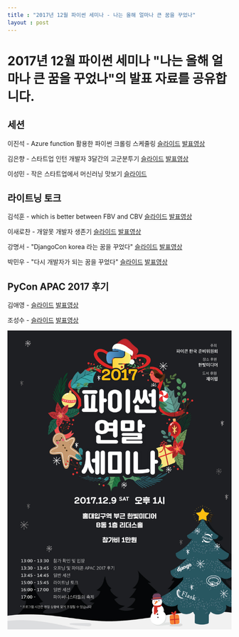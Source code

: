 ```yaml
---
title : "2017년 12월 파이썬 세미나 - 나는 올해 얼마나 큰 꿈을 꾸었나"
layout : post
---
```


# 2017년 12월 파이썬 세미나 "나는 올해 얼마나 큰 꿈을 꾸었나"의 발표 자료를 공유합니다.  

## 세션

이진석 - Azure function 활용한 파이썬 크롤링 스케줄링 
[슬라이드](https://www.slideshare.net/allieus/azure-function-83648162)
[발표영상](https://youtu.be/3uXIcX3ixDE)

김은향 - 스타트업 인턴 개발자 3달간의 고군분투기 
[슬라이드](https://www.slideshare.net/EunhyangKim2/3-83645788)
[발표영상](https://www.youtube.com/watch?v=xMRqoaCG82M)

이성민 - 작은 스타트업에서 머신러닝 맛보기 
[슬라이드](https://www.slideshare.net/toori67/ss-83687363)  


## 라이트닝 토크

김석훈 - which is better between FBV and CBV 
[슬라이드](https://www.slideshare.net/seokhunkim4/20171209pyconfbvcbv)
[발표영상](https://www.youtube.com/watch?v=0QV7OJGc-ds)

이새로찬 - 개알못 개발자 생존기 
[슬라이드](https://www.slideshare.net/SELOLEE/ss-83661124)
[발표영상](https://www.youtube.com/watch?v=ueQRNCEWSw8)

강명서 - "DjangoCon korea 라는 꿈을 꾸었다" 
[슬라이드](https://www.slideshare.net/ssuseraaed82/djangocon-korea-8369692)
[발표영상](https://www.youtube.com/watch?v=XhMiLpfTkaw)

박민우 - "다시 개발자가 되는 꿈을 꾸었다"
[슬라이드](https://drive.google.com/file/d/1XAtRJTUdPYjNR82T0rE1_vpBzK17Zje7/view?usp=sharing)
[발표영상](https://www.youtube.com/watch?v=s6su2JrwWAY)

## PyCon APAC 2017 후기

김애영 - 
[슬라이드](https://www.slideshare.net/AeYeongKim/apac-2017-1-85350511)
[발표영상](https://www.youtube.com/watch?v=vEfLay4pnTs)

조성수 - 
[슬라이드](https://www.slideshare.net/nexusz99/2017-pycon-apac-2017-85260907)
[발표영상](https://www.youtube.com/watch?v=JsCViaV6-uM)

![poster](/assets/2017/2017-12-seminar-poster.jpg)
